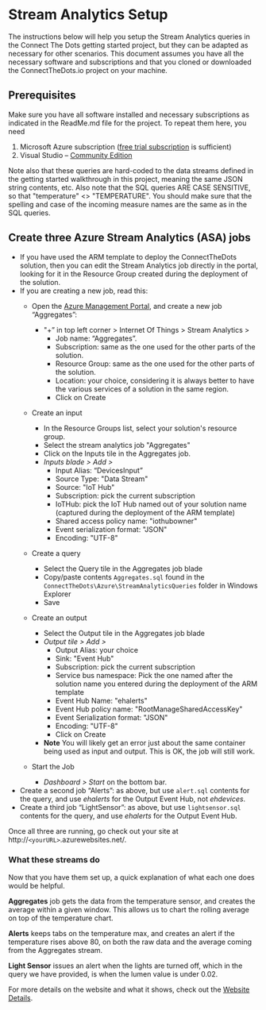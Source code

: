 # Stream Analytics Setup #
The instructions below will help you setup the Stream Analytics queries in the Connect The Dots getting started project, but they can be adapted as necessary for other scenarios. This document assumes you have all the necessary software and subscriptions and that you cloned or downloaded the ConnectTheDots.io project on your machine.

## Prerequisites ##

Make sure you have all software installed and necessary subscriptions as indicated in the ReadMe.md file for the project. To repeat them here, you need

1. Microsoft Azure subscription ([free trial subscription](http://azure.microsoft.com/en-us/pricing/free-trial/) is sufficient)
1. Visual Studio – [Community Edition](http://www.visualstudio.com/downloads/download-visual-studio-vs)

Note also that these queries are hard-coded to the data streams defined in the getting started walkthrough in this project, meaning the same JSON string contents, etc. Also note that the SQL queries ARE CASE SENSITIVE, so that "temperature" <> "TEMPERATURE". You should make sure that the spelling and case of the incoming measure names are the same as in the SQL queries.

## Create three Azure Stream Analytics (ASA) jobs ##

* If you have used the ARM template to deploy the ConnectTheDots solution, then you can edit the Stream Analytics job directly in the portal, looking for it in the Resource Group created during the deployment of the solution.
* If you are creating a new job, read this:
    * Open the [Azure Management Portal](http://portal.azure.com), and create a new job “Aggregates”:
        * "+” in top left corner > Internet Of Things > Stream Analytics >
            * Job name: “Aggregates”.
            * Subscription: same as the one used for the other parts of the solution.
            * Resource Group: same as the one used for the other parts of the solution.
            * Location: your choice, considering it is always better to have the various services of a solution in the same region.
            * Click on Create
    * Create an input
        * In the Resource Groups list, select your solution's resource group.
        * Select the stream analytics job "Aggregates"
        * Click on the Inputs tile in the Aggregates job.
        * *Inputs blade > Add >*
            * Input Alias: “DevicesInput”
            * Source Type: "Data Stream"
            * Source: "IoT Hub"
            * Subscription: pick the current subscription
            * IoTHub: pick the IoT Hub named out of your solution name (captured during the deployment of the ARM template)
            * Shared access policy name: "iothubowner"
            * Event serialization format: "JSON"
            * Encoding: "UTF-8"
    * Create a query 
        * Select the Query tile in the Aggregates job blade
        * Copy/paste contents `Aggregates.sql` found in the `ConnectTheDots\Azure\StreamAnalyticsQueries` folder in Windows Explorer
        * Save
    * Create an output
        * Select the Output tile in the Aggregates job blade
        * *Output tile > Add >*
            * Output Alias: your choice
            * Sink: "Event Hub"
            * Subscription: pick the current subscription
            * Service bus namespace: Pick the one named after the solution name you entered during the deployment of the ARM template
            * Event Hub Name: "ehalerts"
            * Event Hub policy name: "RootManageSharedAccessKey"
            * Event Serialization format: "JSON"
            * Encoding: "UTF-8"
            * Click on Create
        * **Note** You will likely get an error just about the same container being used as input and output. This is OK, the job will still work.

    * Start the Job
        * *Dashboard > Start* on the bottom bar.
* Create a second job “Alerts”: as above, but use `alert.sql` contents for the query, and use *ehalerts* for the Output Event Hub, not *ehdevices*.
* Create a third job “LightSensor”: as above, but use `lightsensor.sql` contents for the query, and use *ehalerts* for the Output Event Hub.

Once all three are running, go check out your site at http://`<yourURL>`.azurewebsites.net/.

### What these streams do ###
Now that you have them set up, a quick explanation of what each one does would be helpful.

**Aggregates** job gets the data from the temperature sensor, and creates the average within a given window. This allows us to chart the rolling average on top of the temperature chart.

**Alerts** keeps tabs on the temperature max, and creates an alert if the temperature rises above 80, on both the raw data and the average coming from the Aggregates stream.

**Light Sensor** issues an alert when the lights are turned off, which in the query we have provided, is when the lumen value is under 0.02.

For more details on the website and what it shows, check out the [Website Details](../WebSite/WebsiteDetails.md).

